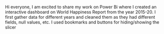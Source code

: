 Hi everyone, I am excited to share my work on Power Bi where I created an interactive dashboard on World Happiness Report from the year 2015-20. I first gather data for different years and cleaned them as they had different fields, null values, etc. I used bookmarks and buttons for hiding/showing the slicer
